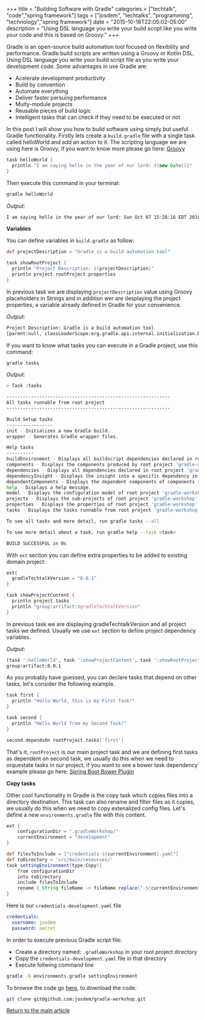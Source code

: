 +++
title = "Building Software with Gradle"
categories = ["techtalk", "code","spring framework"]
tags = ["josdem", "techtalks", "programming", "technology","spring framework"]
date = "2015-10-18T22:05:02-05:00"
description = "Using DSL language you write your build script like you write your code and this is based on Groovy."
+++

Gradle is an open-source build automation tool focused on flexibility and performance. Gradle build scripts are written using a Groovy or Kotlin DSL. Using DSL language you write your build script file as you write your development code. Some advantages in use Gradle are:

* Acelerate development productivity
* Build by convention
* Automate everything
* Deliver faster persuing performance
* Multy-module projects
* Reusable pieces of build logic
* Intelligent tasks that can check if they need to be executed or not

In this post I will show you how to build software using simply but useful Gradle functionality. Firstly lets create a `build.gradle` file with a single task called helloWorld and add an action to it. The scripting language we are using here is Groovy, if you want to know more please go here: [Groovy](/techtalk/groovy/)

```groovy
task helloWorld {
  println "I am saying hello in the year of our lord: ${new Date()}"
}
```

Then execute this command in your terminal:

```bash
gradle helloWorld
```

*Output:*

```bash
I am saying hello in the year of our lord: Sun Oct 07 15:28:16 EDT 2018
```

**Variables**

You can define variables in `build.gradle` as follow:

```groovy
def projectDescription = "Gradle is a build automation tool"

task showRootProject {
  println "Project Description: ${projectDescription}"
  println project.rootProject.properties
}
```

In previous task we are displaying `projectDescription` value using Groovy placeholders in Strings and in addition wer are desplaying the project properties, a variable already defined in Gradle for your convenience.

*Output:*

```bash
Project Description: Gradle is a build automation tool
[parent:null, classLoaderScope:org.gradle.api.internal.initialization.DefaultClassLoaderScope@71bf6081, buildDir:/Users/moralej3/Projects/gradle-workshop/build, configurations:[], plugins:[org.gradle.api.plugins.HelpTasksPlugin@179e437], scriptHandlerFactory:org.gradle.api.internal.initialization.DefaultScriptHandlerFactory@3ffbb4ae, objects:org.gradle.api.internal.model.DefaultObjectFactory@5d7e388e, logger:org.gradle.internal.logging.slf4j.OutputEventListenerBackedLogger@4105a437, deferredProjectConfiguration:org.gradle.api.internal.project.DeferredProjectConfiguration@4c61f1a0, rootDir:/Users/moralej3/Projects/gradle-workshop, project:root project 'gradle-workshop', projectRegistry:org.gradle.api.internal.project.DefaultProjectRegistry@46d02bc5, path::, normalization:org.gradle.normalization.internal.DefaultInputNormalizationHandler_Decorated@246cb975, repositories:[], childProjects:[:], scriptPluginFactory:org.gradle.configuration.ScriptPluginFactorySelector@87a5f3e, state:project state 'EXECUTING', resourceLoader:org.gradle.internal.resource.transfer.DefaultUriTextResourceLoader@4bd54360, serviceRegistryFactory:org.gradle.internal.service.scopes.ProjectScopeServices$4@c9cc7dc, tasks:[task ':helloWorld', task ':showRootProject'], group:, artifacts:org.gradle.api.internal.artifacts.dsl.DefaultArtifactHandler_Decorated@4dfa602b, ext:org.gradle.api.internal.plugins.DefaultExtraPropertiesExtension@17a34505, projectDir:/Users/moralej3/Projects/gradle-workshop, dependencyLocking:org.gradle.internal.locking.DefaultDependencyLockingHandler_Decorated@768cdad2, nexusUser:moralej3, configurationTargetIdentifier:org.gradle.configuration.ConfigurationTargetIdentifier$1@1c4451f8, projectEvaluationBroadcaster:ProjectEvaluationListener broadcast, projectPath::, module:org.gradle.api.internal.artifacts.ProjectBackedModule@21d5e0a, inheritedScope:org.gradle.api.internal.ExtensibleDynamicObject$InheritedDynamicObject@2219163, version:unspecified, script:false, dependencies:org.gradle.api.internal.artifacts.dsl.dependencies.DefaultDependencyHandler_Decorated@f27674f, fileResolver:org.gradle.api.internal.file.BaseDirFileResolver@1f6d7633, extensions:org.gradle.api.internal.plugins.DefaultConvention@21982fb7, modelRegistry:org.gradle.model.internal.registry.DefaultModelRegistry@2fbc086e, projectEvaluator:org.gradle.configuration.project.LifecycleProjectEvaluator@1b951fc9, projectConfigurator:org.gradle.api.internal.project.BuildOperationCrossProjectConfigurator@6f3d3e66, name:gradle-workshop, logging:org.gradle.internal.logging.services.DefaultLoggingManager@f3851a1, configurationActions:org.gradle.configuration.project.DefaultProjectConfigurationActionContainer@4088d750, buildscript:org.gradle.api.internal.initialization.DefaultScriptHandler@73d0e3df, gradleTechtalkVersion:0.0.1, helloWorld:task ':helloWorld', showRootProject:task ':showRootProject', status:release, processOperations:org.gradle.api.internal.file.DefaultFileOperations@75182dcd, subprojects:[], components:[], asDynamicObject:DynamicObject for root project 'gradle-workshop', displayName:root project 'gradle-workshop', identityPath::, parentIdentifier:null, description:null, antBuilderFactory:org.gradle.api.internal.project.DefaultAntBuilderFactory@3860cf96, buildPath::, fileOperations:org.gradle.api.internal.file.DefaultFileOperations@75182dcd, pluginManager:org.gradle.api.internal.plugins.DefaultPluginManager_Decorated@3e54bd9d, standardOutputCapture:org.gradle.internal.logging.services.DefaultLoggingManager@f3851a1, defaultTasks:[], modelSchemaStore:org.gradle.model.internal.manage.schema.extract.DefaultModelSchemaStore@49605da, class:class org.gradle.api.internal.project.DefaultProject_Decorated, buildScriptSource:org.gradle.groovy.scripts.TextResourceScriptSource@4a6e7f93, convention:org.gradle.api.internal.plugins.DefaultConvention@21982fb7, allprojects:[root project 'gradle-workshop'], baseClassLoaderScope:org.gradle.api.internal.initialization.DefaultClassLoaderScope@7eac4556, ant:org.gradle.api.internal.project.DefaultAntBuilder@400e396a, resources:org.gradle.api.internal.resources.DefaultResourceHandler@5baddca3, services:ProjectScopeServices, url:https://api.github.com/, gradle:build 'gradle-workshop', layout:org.gradle.api.internal.file.DefaultProjectLayout@6206a2a2, buildFile:/Users/moralej3/Projects/gradle-workshop/build.gradle, depth:0, nexusPass:Th3str4ng3r., rootProject:root project 'gradle-workshop', properties:(this Map), providers:org.gradle.api.internal.provider.DefaultProviderFactory@5b60eb8f]
```

If you want to know what tasks you can execute in a Gradle project, use this command:

```bash
gradle tasks
```

*Output:*

```bash
> Task :tasks

------------------------------------------------------------
All tasks runnable from root project
------------------------------------------------------------

Build Setup tasks
-----------------
init - Initializes a new Gradle build.
wrapper - Generates Gradle wrapper files.

Help tasks
----------
buildEnvironment - Displays all buildscript dependencies declared in root project 'gradle-workshop'.
components - Displays the components produced by root project 'gradle-workshop'. [incubating]
dependencies - Displays all dependencies declared in root project 'gradle-workshop'.
dependencyInsight - Displays the insight into a specific dependency in root project 'gradle-workshop'.
dependentComponents - Displays the dependent components of components in root project 'gradle-workshop'. [incubating]
help - Displays a help message.
model - Displays the configuration model of root project 'gradle-workshop'. [incubating]
projects - Displays the sub-projects of root project 'gradle-workshop'.
properties - Displays the properties of root project 'gradle-workshop'.
tasks - Displays the tasks runnable from root project 'gradle-workshop'.

To see all tasks and more detail, run gradle tasks --all

To see more detail about a task, run gradle help --task <task>

BUILD SUCCESSFUL in 0s
```

With `ext` section you can define extra properties to be added to existing domain project:

```groovy
ext{
  gradleTechtalkVersion = "0.0.1"
}

task showProjectContent {
  println project.tasks
  println "group:artifact:$gradleTechtalkVersion"
}
```

In previous task we are displaying gradleTechtalkVersion and all project tasks we defined. Usually we use `ext` section to define project dependency variables.

*Output:*

```bash
[task ':helloWorld', task ':showProjectContent', task ':showRootProject']
group:artifact:0.0.1
```

As you probably have guessed, you can declare tasks that depend on other tasks, let's consider the following example.

```groovy
task first {
  println "Hello World, this is my First Task!"
}

task second {
  println "Hello World from my Second Task!"
}

second.dependsOn rootProject.tasks['first']
```

That's it, `rootProject` is our main project task and we are defining first tasks as dependent on second task, we usually do this when we need to orquestate tasks in our project, if you want to see a bower task dependency example please go here: [Spring Boot Bower Plugin](http://josdem.io/techtalk/spring/spring_boot_bower_plugin/)

**Copy tasks**

Other cool functionality in Gradle is the copy task which copies files into a directory destination. This task can also rename and filter files as it copies, we usually do this when we need to copy extenalized config files. Let's define a new `environments.gradle` file with this content.

```groovy
ext {
	configurationDir = ".gradleWorkshop/"
	currentEnvironment = "development"
}

def filesToInclude = ["credentials-${currentEnvironment}.yaml"]
def toDirectory = 'src/main/resources/'
task settingEnvironment(type:Copy){
	from configurationDir
	into toDirectory
	include filesToInclude
	rename { String fileName -> fileName.replace("-${currentEnvironment}", '') }
}
```

Here is our `credentials-development.yaml` file

```yaml
credentials:
  username: josdem
  password: secret
```

In order to execute previous Gradle script file:

* Create a directory named: `.gradleWorkshop` in your root project directory
* Copy the `credentials-development.yaml` file in that directory
* Execute follwing command line

```bash
gradle -b environments.gradle settingEnvironment
```

To browse the code go [here](https://github.com/josdem/gradle-workshop), to download the code:

```bash
git clone git@github.com:josdem/gradle-workshop.git
```

[Return to the main article](/techtalk/continuous_integration_delivery)
